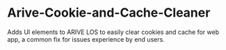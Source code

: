 # Arive-Cookie-and-Cache-Cleaner
Adds UI elements to ARIVE LOS to easily clear cookies and cache for web app, a common fix for issues experience by end users.
